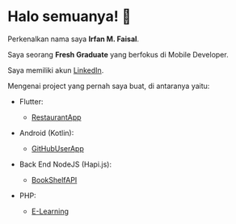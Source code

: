 # Halo semuanya! 👋

Perkenalkan nama saya **Irfan M. Faisal**.<br>

Saya seorang **Fresh Graduate** yang berfokus di Mobile Developer.

Saya memiliki akun [LinkedIn](https://www.linkedin.com/in/irfan-muhammad-faisal-359665148/).

Mengenai project yang pernah saya buat, di antaranya yaitu:

- Flutter:
  + [RestaurantApp](https://github.com/IrfanKnowledge/restaurant_app_3_production)

- Android (Kotlin):
  + [GitHubUserApp](https://github.com/IrfanKnowledge/GitHubUser4ElectricEel_Clean)

- Back End NodeJS (Hapi.js):
  + [BookShelfAPI](https://github.com/IrfanKnowledge/sbm-1-bookshelf-api)

- PHP:
  + [E-Learning](https://github.com/IrfanKnowledge/PromNet_E-Learning)
 
<!--
**IrfanKnowledge/IrfanKnowledge** is a ✨ _special_ ✨ repository because its `README.md` (this file) appears on your GitHub profile.

Here are some ideas to get you started:

- 🔭 I’m currently working on ...
- 🌱 I’m currently learning ...
- 👯 I’m looking to collaborate on ...
- 🤔 I’m looking for help with ...
- 💬 Ask me about ...
- 📫 How to reach me: ...
- 😄 Pronouns: ...
- ⚡ Fun fact: ...
-->
